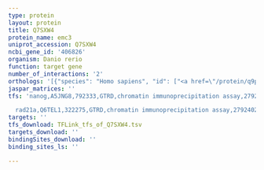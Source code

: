 ```yaml
---
type: protein
layout: protein
title: Q7SXW4
protein_name: emc3
uniprot_accession: Q7SXW4
ncbi_gene_id: '406826'
organism: Danio rerio
function: target gene
number_of_interactions: '2'
orthologs: '[{"species": "Homo sapiens", "id": ["<a href=\"/protein/q9p0i2\">Q9P0I2</a>"]}, {"species": "Mus musculus", "id": ["<a href=\"/protein/q99ki3\">Q99KI3</a>"]}, {"species": "Rattus norvegicus", "id": ["<a href=\"/protein/q5u2v8\">Q5U2V8</a>"]}, {"species": "Drosophila melanogaster", "id": ["<a href=\"/protein/q9vkr0\">Q9VKR0</a>"]}, {"species": "Caenorhabditis elegans", "id": ["<a href=\"/protein/q9u1x6\">Q9U1X6</a>"]}, {"species": "Saccharomyces cerevisiae", "id": ["<a href=\"/protein/p36039\">P36039</a>"]}]'
jaspar_matrices: ''
tfs: 'nanog,A5JNG8,792333,GTRD,chromatin immunoprecipitation assay,27924024%5Buid%5D,No

  rad21a,Q6TEL1,322275,GTRD,chromatin immunoprecipitation assay,27924024%5Buid%5D,No'
targets: ''
tfs_download: TFLink_tfs_of_Q7SXW4.tsv
targets_download: ''
bindingSites_download: ''
binding_sites_ls: ''

---
```

